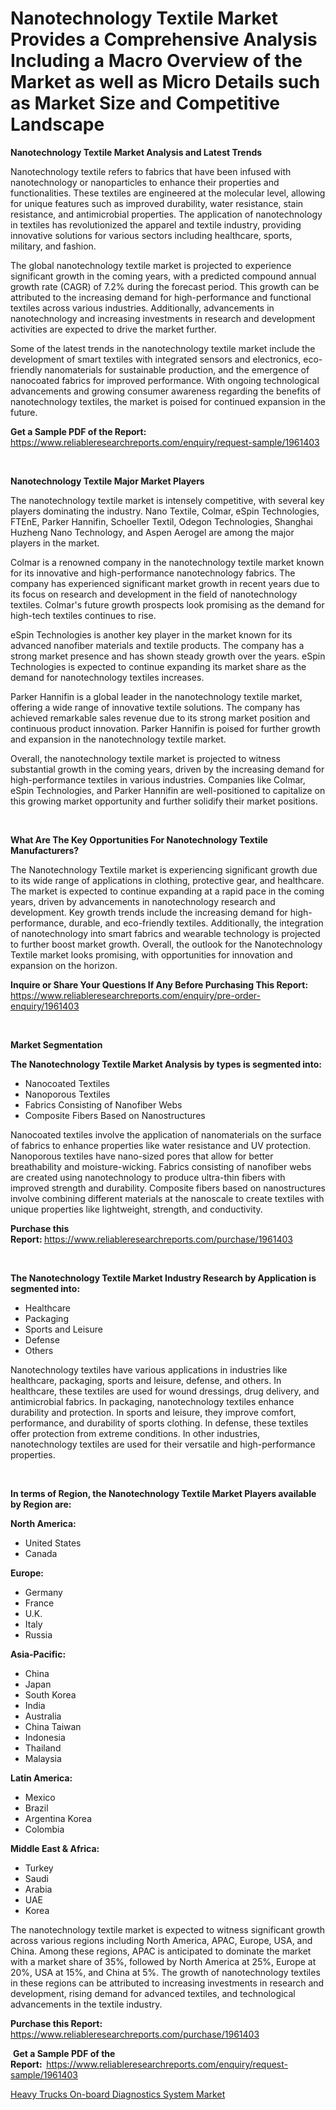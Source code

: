 <p><h1>Nanotechnology Textile Market Provides a Comprehensive Analysis Including a Macro Overview of the Market as well as Micro Details such as Market Size and Competitive Landscape</h1></p><p><strong>Nanotechnology Textile Market Analysis and Latest Trends</strong></p>
<p><p>Nanotechnology textile refers to fabrics that have been infused with nanotechnology or nanoparticles to enhance their properties and functionalities. These textiles are engineered at the molecular level, allowing for unique features such as improved durability, water resistance, stain resistance, and antimicrobial properties. The application of nanotechnology in textiles has revolutionized the apparel and textile industry, providing innovative solutions for various sectors including healthcare, sports, military, and fashion.</p><p>The global nanotechnology textile market is projected to experience significant growth in the coming years, with a predicted compound annual growth rate (CAGR) of 7.2% during the forecast period. This growth can be attributed to the increasing demand for high-performance and functional textiles across various industries. Additionally, advancements in nanotechnology and increasing investments in research and development activities are expected to drive the market further.</p><p>Some of the latest trends in the nanotechnology textile market include the development of smart textiles with integrated sensors and electronics, eco-friendly nanomaterials for sustainable production, and the emergence of nanocoated fabrics for improved performance. With ongoing technological advancements and growing consumer awareness regarding the benefits of nanotechnology textiles, the market is poised for continued expansion in the future.</p></p>
<p><strong>Get a Sample PDF of the Report:&nbsp;</strong> <a href="https://www.reliableresearchreports.com/enquiry/request-sample/1961403">https://www.reliableresearchreports.com/enquiry/request-sample/1961403</a></p>
<p>&nbsp;</p>
<p><strong>Nanotechnology Textile Major Market Players</strong></p>
<p><p>The nanotechnology textile market is intensely competitive, with several key players dominating the industry. Nano Textile, Colmar, eSpin Technologies, FTEnE, Parker Hannifin, Schoeller Textil, Odegon Technologies, Shanghai Huzheng Nano Technology, and Aspen Aerogel are among the major players in the market.</p><p>Colmar is a renowned company in the nanotechnology textile market known for its innovative and high-performance nanotechnology fabrics. The company has experienced significant market growth in recent years due to its focus on research and development in the field of nanotechnology textiles. Colmar's future growth prospects look promising as the demand for high-tech textiles continues to rise.</p><p>eSpin Technologies is another key player in the market known for its advanced nanofiber materials and textile products. The company has a strong market presence and has shown steady growth over the years. eSpin Technologies is expected to continue expanding its market share as the demand for nanotechnology textiles increases.</p><p>Parker Hannifin is a global leader in the nanotechnology textile market, offering a wide range of innovative textile solutions. The company has achieved remarkable sales revenue due to its strong market position and continuous product innovation. Parker Hannifin is poised for further growth and expansion in the nanotechnology textile market.</p><p>Overall, the nanotechnology textile market is projected to witness substantial growth in the coming years, driven by the increasing demand for high-performance textiles in various industries. Companies like Colmar, eSpin Technologies, and Parker Hannifin are well-positioned to capitalize on this growing market opportunity and further solidify their market positions.</p></p>
<p>&nbsp;</p>
<p><strong>What Are The Key Opportunities For Nanotechnology Textile Manufacturers?</strong></p>
<p><p>The Nanotechnology Textile market is experiencing significant growth due to its wide range of applications in clothing, protective gear, and healthcare. The market is expected to continue expanding at a rapid pace in the coming years, driven by advancements in nanotechnology research and development. Key growth trends include the increasing demand for high-performance, durable, and eco-friendly textiles. Additionally, the integration of nanotechnology into smart fabrics and wearable technology is projected to further boost market growth. Overall, the outlook for the Nanotechnology Textile market looks promising, with opportunities for innovation and expansion on the horizon.</p></p>
<p><strong>Inquire or Share Your Questions If Any Before Purchasing This Report:</strong> <a href="https://www.reliableresearchreports.com/enquiry/pre-order-enquiry/1961403">https://www.reliableresearchreports.com/enquiry/pre-order-enquiry/1961403</a></p>
<p>&nbsp;</p>
<p><strong>Market Segmentation</strong></p>
<p><strong>The Nanotechnology Textile Market Analysis by types is segmented into:</strong></p>
<p><ul><li>Nanocoated Textiles</li><li>Nanoporous Textiles</li><li>Fabrics Consisting of Nanofiber Webs</li><li>Composite Fibers Based on Nanostructures</li></ul></p>
<p><p>Nanocoated textiles involve the application of nanomaterials on the surface of fabrics to enhance properties like water resistance and UV protection. Nanoporous textiles have nano-sized pores that allow for better breathability and moisture-wicking. Fabrics consisting of nanofiber webs are created using nanotechnology to produce ultra-thin fibers with improved strength and durability. Composite fibers based on nanostructures involve combining different materials at the nanoscale to create textiles with unique properties like lightweight, strength, and conductivity.</p></p>
<p><strong>Purchase this Report:&nbsp;</strong><a href="https://www.reliableresearchreports.com/purchase/1961403">https://www.reliableresearchreports.com/purchase/1961403</a></p>
<p>&nbsp;</p>
<p><strong>The Nanotechnology Textile Market Industry Research by Application is segmented into:</strong></p>
<p><ul><li>Healthcare</li><li>Packaging</li><li>Sports and Leisure</li><li>Defense</li><li>Others</li></ul></p>
<p><p>Nanotechnology textiles have various applications in industries like healthcare, packaging, sports and leisure, defense, and others. In healthcare, these textiles are used for wound dressings, drug delivery, and antimicrobial fabrics. In packaging, nanotechnology textiles enhance durability and protection. In sports and leisure, they improve comfort, performance, and durability of sports clothing. In defense, these textiles offer protection from extreme conditions. In other industries, nanotechnology textiles are used for their versatile and high-performance properties.</p></p>
<p>&nbsp;</p>
<p><strong>In terms of Region, the Nanotechnology Textile Market Players available by Region are:</strong></p>
<p>
    <p> <strong> North America: </strong>
        <ul>
            <li>United States</li>
            <li>Canada</li>
        </ul>
        </p> 
    <p> <strong> Europe: </strong>
        <ul>
            <li>Germany</li>
            <li>France</li>
            <li>U.K.</li>
            <li>Italy</li>
            <li>Russia</li>
        </ul>
        </p> 
    <p> <strong> Asia-Pacific: </strong>
        <ul>
            <li>China</li>
            <li>Japan</li>
            <li>South Korea</li>
            <li>India</li>
            <li>Australia</li>
            <li>China Taiwan</li>
            <li>Indonesia</li>
            <li>Thailand</li>
            <li>Malaysia</li>
        </ul>
        </p> 
    <p> <strong> Latin America: </strong>
        <ul>
            <li>Mexico</li>
            <li>Brazil</li>
            <li>Argentina Korea</li>
            <li>Colombia</li>
        </ul>
        </p> 
    <p> <strong> Middle East & Africa: </strong>
        <ul>
            <li>Turkey</li>
            <li>Saudi</li>
            <li>Arabia</li>
            <li>UAE</li>
            <li>Korea</li>
        </ul>
    </p>
    </p>
<p><p>The nanotechnology textile market is expected to witness significant growth across various regions including North America, APAC, Europe, USA, and China. Among these regions, APAC is anticipated to dominate the market with a market share of 35%, followed by North America at 25%, Europe at 20%, USA at 15%, and China at 5%. The growth of nanotechnology textiles in these regions can be attributed to increasing investments in research and development, rising demand for advanced textiles, and technological advancements in the textile industry.</p></p>
<p><strong>Purchase this Report: </strong><a href="https://www.reliableresearchreports.com/purchase/1961403">https://www.reliableresearchreports.com/purchase/1961403</a></p>
<p>&nbsp;<strong>Get a Sample PDF of the Report:&nbsp;&nbsp;</strong><a href="https://www.reliableresearchreports.com/enquiry/request-sample/1961403">https://www.reliableresearchreports.com/enquiry/request-sample/1961403</a></p>
<p><strong></strong></p>
<p><p><a href="https://lydian-appliance-61d.notion.site/Heavy-Trucks-On-board-Diagnostics-System-Market-Growth-Market-Trends-COVID-19-Impact-and-Forecast-aeafc03ea7f843009c0e0868bbd773cd">Heavy Trucks On-board Diagnostics System Market</a></p></p>